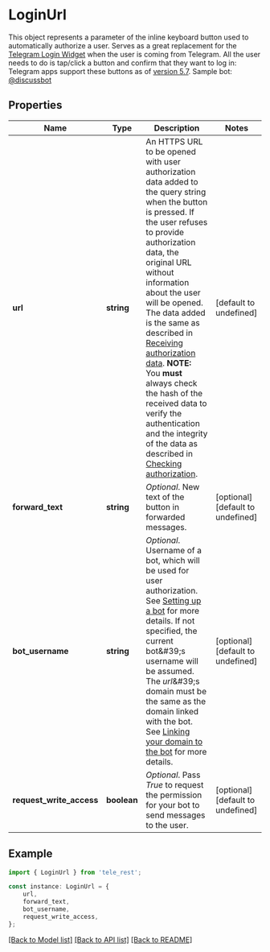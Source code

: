 # LoginUrl

This object represents a parameter of the inline keyboard button used to automatically authorize a user. Serves as a great replacement for the [Telegram Login Widget](https://core.telegram.org/widgets/login) when the user is coming from Telegram. All the user needs to do is tap/click a button and confirm that they want to log in:  Telegram apps support these buttons as of [version 5.7](https://telegram.org/blog/privacy-discussions-web-bots#meet-seamless-web-bots).  Sample bot: [@discussbot](https://t.me/discussbot)

## Properties

Name | Type | Description | Notes
------------ | ------------- | ------------- | -------------
**url** | **string** | An HTTPS URL to be opened with user authorization data added to the query string when the button is pressed. If the user refuses to provide authorization data, the original URL without information about the user will be opened. The data added is the same as described in [Receiving authorization data](https://core.telegram.org/widgets/login#receiving-authorization-data).    **NOTE:** You **must** always check the hash of the received data to verify the authentication and the integrity of the data as described in [Checking authorization](https://core.telegram.org/widgets/login#checking-authorization). | [default to undefined]
**forward_text** | **string** | *Optional*. New text of the button in forwarded messages. | [optional] [default to undefined]
**bot_username** | **string** | *Optional*. Username of a bot, which will be used for user authorization. See [Setting up a bot](https://core.telegram.org/widgets/login#setting-up-a-bot) for more details. If not specified, the current bot\&#39;s username will be assumed. The *url*\&#39;s domain must be the same as the domain linked with the bot. See [Linking your domain to the bot](https://core.telegram.org/widgets/login#linking-your-domain-to-the-bot) for more details. | [optional] [default to undefined]
**request_write_access** | **boolean** | *Optional*. Pass *True* to request the permission for your bot to send messages to the user. | [optional] [default to undefined]

## Example

```typescript
import { LoginUrl } from 'tele_rest';

const instance: LoginUrl = {
    url,
    forward_text,
    bot_username,
    request_write_access,
};
```

[[Back to Model list]](../README.md#documentation-for-models) [[Back to API list]](../README.md#documentation-for-api-endpoints) [[Back to README]](../README.md)
